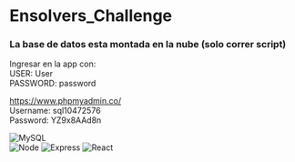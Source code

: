 # Ensolvers_Challenge
### La base de datos esta montada en la nube (solo correr script)
Ingresar en la app con: </br>
USER: User</br>
PASSWORD: password</br>

https://www.phpmyadmin.co/</br>
Username: sql10472576</br>
Password: YZ9x8AAd8n</br>

![MySQL](https://img.shields.io/badge/-MySQL@V8.0.26-008000?logo=MySQL&logoColor=white&logoWidth=30&logoHeigth=40&style=for-the-badge)</br>
![Node](https://img.shields.io/badge/-NodeJs@V14.16.1-ffd200?logo=node&logoColor=white&logoWidth=30&logoHeigth=40&style=for-the-badge)
![Express](https://img.shields.io/badge/-Express@4.17.1-ff0000?logo=Express&logoColor=white&logoWidth=30&logoHeigth=40&style=for-the-badge)
![React](https://img.shields.io/badge/-ReactJs@V17.0.2-61DAFB?logo=react&logoColor=white&logoWidth=30&logoHeigth=40&style=for-the-badge)</br>

  
